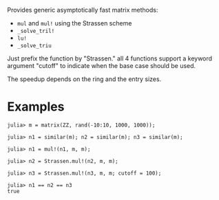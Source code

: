 Provides generic asymptotically fast matrix methods:

  * `mul` and `mul!` using the Strassen scheme
  * `_solve_tril!`
  * `lu!`
  * `_solve_triu`

Just prefix the function by "Strassen." all 4 functions support a keyword argument "cutoff" to indicate when the base case should be used.

The speedup depends on the ring and the entry sizes.

# Examples

```jldoctest
julia> m = matrix(ZZ, rand(-10:10, 1000, 1000));

julia> n1 = similar(m); n2 = similar(m); n3 = similar(m);

julia> n1 = mul!(n1, m, m);

julia> n2 = Strassen.mul!(n2, m, m);

julia> n3 = Strassen.mul!(n3, m, m; cutoff = 100);

julia> n1 == n2 == n3
true
```
